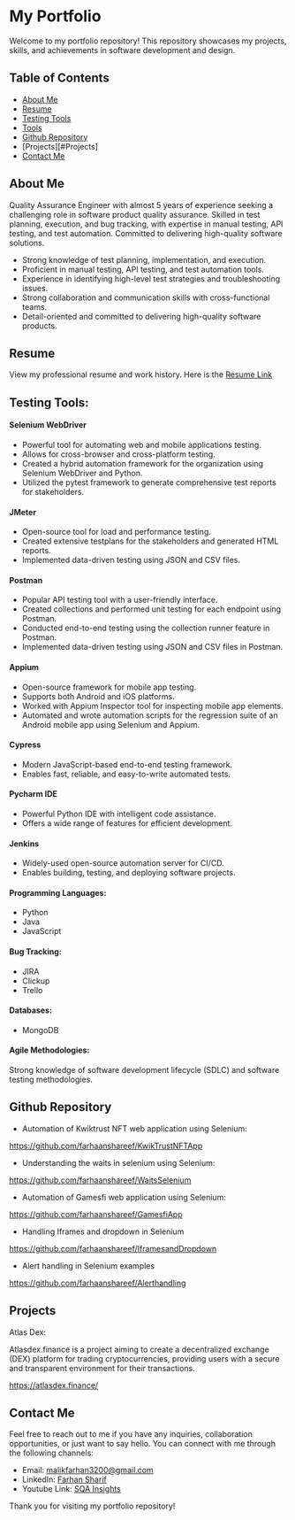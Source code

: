 # My Portfolio

Welcome to my portfolio repository! This repository showcases my projects, skills, and achievements in software development and design.

## Table of Contents

- [About Me](#about-me)
- [Resume](#resume)
- [Testing Tools](#testing-tools)
- [Tools](#tools)
- [Github Repository](#Github-Repository)
- [Projects][#Projects]
- [Contact Me](#Contact-Me)

## About Me
Quality Assurance Engineer with almost 5 years of experience seeking a challenging role in software product quality assurance. Skilled in test planning, execution, and bug tracking, with expertise in manual testing, API testing, and test automation. Committed to delivering high-quality software solutions. 

- Strong knowledge of test planning, implementation, and execution.
- Proficient in manual testing, API testing, and test automation tools.
- Experience in identifying high-level test strategies and troubleshooting issues.
- Strong collaboration and communication skills with cross-functional teams.
- Detail-oriented and committed to delivering high-quality software products.


## Resume
View my professional resume and work history. Here is the <a href="https://docs.google.com/document/d/1uxYLlVIIQQITTtbYFacG_p4qRNEbY8mHKhNYQYpmGdo/edit" target="_blank" rel="noopener noreferrer">Resume Link</a> 

## Testing Tools:
#### Selenium WebDriver
  - Powerful tool for automating web and mobile applications testing.
  - Allows for cross-browser and cross-platform testing.
  - Created a hybrid automation framework for the organization using Selenium WebDriver and Python.
  - Utilized the pytest framework to generate comprehensive test reports for stakeholders.

#### JMeter
  - Open-source tool for load and performance testing.
  - Created extensive testplans for the stakeholders and generated HTML reports.
  - Implemented data-driven testing using JSON and CSV files.
  
#### Postman
  - Popular API testing tool with a user-friendly interface.
  - Created collections and performed unit testing for each endpoint using Postman.
  - Conducted end-to-end testing using the collection runner feature in Postman.
  - Implemented data-driven testing using JSON and CSV files in Postman.

#### Appium
  - Open-source framework for mobile app testing.
  - Supports both Android and iOS platforms.
  - Worked with Appium Inspector tool for inspecting mobile app elements.
  - Automated and wrote automation scripts for the regression suite of an Android mobile app using Selenium and Appium.

#### Cypress
  - Modern JavaScript-based end-to-end testing framework.
  - Enables fast, reliable, and easy-to-write automated tests.

#### Pycharm IDE
  - Powerful Python IDE with intelligent code assistance.
  - Offers a wide range of features for efficient development.

#### Jenkins
  - Widely-used open-source automation server for CI/CD.
  - Enables building, testing, and deploying software projects.
  
#### Programming Languages: 
  - Python
  - Java
  - JavaScript
 
#### Bug Tracking: 
  - JIRA
  - Clickup
  - Trello
  
#### Databases: 
  - MongoDB

#### Agile Methodologies: 
Strong knowledge of software development lifecycle (SDLC) and software testing methodologies.

## Github Repository
  - Automation of Kwiktrust NFT web application using Selenium:
  
https://github.com/farhaanshareef/KwikTrustNFTApp

  - Understanding the waits in selenium using Selenium:

https://github.com/farhaanshareef/WaitsSelenium

  - Automation of Gamesfi web application using Selenium:
 
https://github.com/farhaanshareef/GamesfiApp

  - Handling Iframes and dropdown in Selenium
  
https://github.com/farhaanshareef/IframesandDropdown

  - Alert handling in Selenium examples
 
https://github.com/farhaanshareef/Alerthandling

## Projects

Atlas Dex:

Atlasdex.finance is a project aiming to create a decentralized exchange (DEX) platform for trading cryptocurrencies, providing users with a secure and transparent environment for their transactions.

https://atlasdex.finance/


## Contact Me
Feel free to reach out to me if you have any inquiries, collaboration opportunities, or just want to say hello. You can connect with me through the following channels:

- Email: [malikfarhan3200@gmail.com](mailto:malikfarhan3200@gmail.com)
- LinkedIn: [Farhan Sharif](https://www.linkedin.com/in/farhaansharif/)
- Youtube Link: [SQA Insights](https://www.youtube.com/channel/UCaCiqSUI0bKeCA2FVtfW71A)

Thank you for visiting my portfolio repository!
